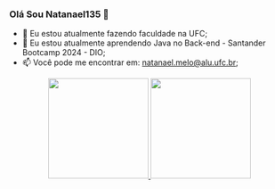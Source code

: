 ### Olá Sou Natanael135 👋

<!--
**Natanael135/Natanael135** is a ✨ _special_ ✨ repository because its `README.md` (this file) appears on your GitHub profile.
-->
- 🔭 Eu estou atualmente fazendo faculdade na UFC;
- 🌱 Eu estou atualmente aprendendo Java no Back-end - Santander Bootcamp 2024 - DIO;
- 📫 Você pode me encontrar em: natanael.melo@alu.ufc.br;
<div align="center">
  <a href="https://github.com/Natanael135">
  <img height="180em" src="https://github-readme-stats.vercel.app/api?username=Natanael135&show_icons=true&theme=dracula&include_all_commits=true&count_private=true"/>
  <img height="180em" src="https://github-readme-stats.vercel.app/api/top-langs/?username=rafaballerini&layout=compact&langs_count=7&theme=dracula"/>
</div>
  <!--![Snake animation](https://github.com/Natanael135/Natanael135/blob/output/github-contribution-grid-snake.svg)
-->
